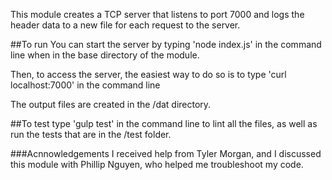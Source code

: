 This module creates a TCP server that listens to port 7000 and logs the header data to a new file for each request to the server.

##To run
You can start the server by typing 'node index.js' in the command line when in the base directory of the module.

Then, to access the server, the easiest way to do so is to type 'curl localhost:7000' in the command line

The output files are created in the /dat directory.

##To test
type 'gulp test' in the command line to lint all the files, as well as run the tests that are in the /test folder.


###Acnnowledgements
I received help from Tyler Morgan, and I discussed this module with Phillip Nguyen, who helped me troubleshoot my code.
